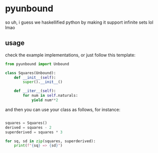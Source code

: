 
# pyunbound

so uh, i guess we haskellified python by making it support infinite sets lol lmao

## usage 

check the example implementations, or just follow this template:

```python
from pyunbound import Unbound

class Squares(Unbound):
    def __init__(self):
        super().__init__()

    def __iter__(self):
        for num in self.naturals:
            yield num**2
```

and then you can use your class as follows, for instance:

```python

squares = Squares()
derived = squares - 2
superderived = squares * 3

for sq, sd in zip(squares, superderived):
    print(f"{sq} => {sd}")
```

